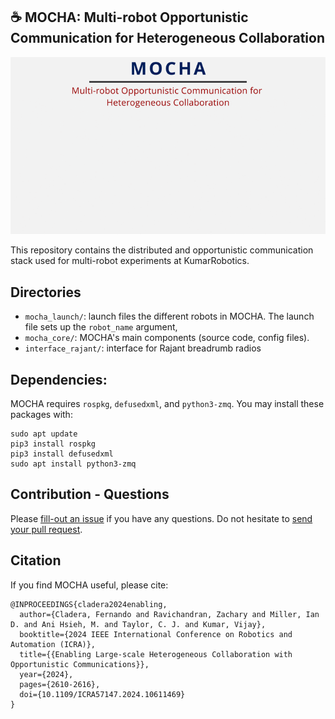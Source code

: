 ☕ MOCHA: Multi-robot Opportunistic Communication for Heterogeneous Collaboration
---------------------------------------------------------------------------------
![MOCHA gif](mocha.gif)

This repository contains the distributed and opportunistic communication stack used for multi-robot experiments at KumarRobotics.

## Directories

 - `mocha_launch/`: launch files the different robots in MOCHA. The launch file
   sets up the `robot_name` argument,
 - `mocha_core/`: MOCHA's main components (source code, config files).
 - `interface_rajant/`: interface for Rajant breadrumb radios

## Dependencies:

MOCHA requires `rospkg`, `defusedxml`, and `python3-zmq`. You may install these
packages with:

```
sudo apt update
pip3 install rospkg
pip3 install defusedxml
sudo apt install python3-zmq
```

## Contribution - Questions

Please [fill-out an issue](https://github.com/KumarRobotics/MOCHA/issues) if you have any questions.
Do not hesitate to [send your pull request](https://github.com/KumarRobotics/MOCHA/pulls).

## Citation

If you find MOCHA useful, please cite:

```
@INPROCEEDINGS{cladera2024enabling,
  author={Cladera, Fernando and Ravichandran, Zachary and Miller, Ian D. and Ani Hsieh, M. and Taylor, C. J. and Kumar, Vijay},
  booktitle={2024 IEEE International Conference on Robotics and Automation (ICRA)},
  title={{Enabling Large-scale Heterogeneous Collaboration with Opportunistic Communications}},
  year={2024},
  pages={2610-2616},
  doi={10.1109/ICRA57147.2024.10611469}
}
```
